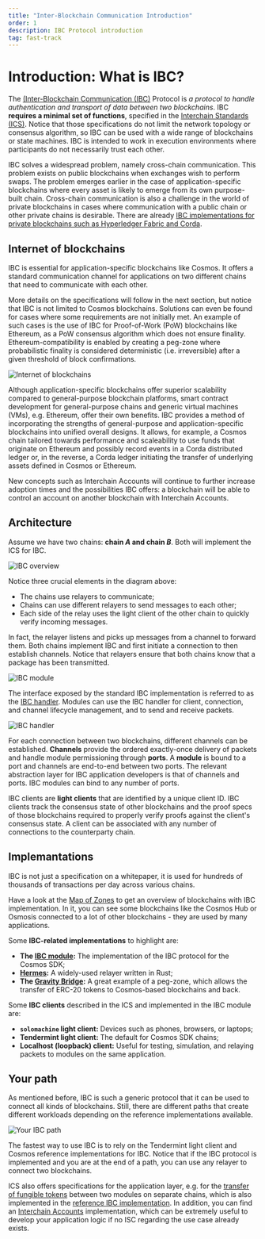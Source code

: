 ```yaml
---
title: "Inter-Blockchain Communication Introduction"
order: 1
description: IBC Protocol introduction
tag: fast-track
---
```


# Introduction: What is IBC?

The [(Inter-Blockchain Communication (IBC)](https://ibcprotocol.org/) Protocol is _a protocol to handle authentication and transport of data between two blockchains_. IBC **requires a minimal set of functions**, specified in the [Interchain Standards (ICS)](https://github.com/cosmos/ibc/tree/master/spec/ics-001-ics-standard). Notice that those specifications do not limit the network topology or consensus algorithm, so IBC can be used with a wide range of blockchains or state machines. IBC is intended to work in execution environments where participants do not necessarily trust each other.

<HighlightBox type="info">

IBC solves a widespread problem, namely cross-chain communication. This problem exists on public blockchains when exchanges wish to perform swaps. The problem emerges earlier in the case of application-specific blockchains where every asset is likely to emerge from its own purpose-built chain. Cross-chain communication is also a challenge in the world of private blockchains in cases where communication with a public chain or other private chains is desirable. There are already [IBC implementations for private blockchains such as Hyperledger Fabric and Corda](https://www.hyperledger.org/blog/2021/06/09/meet-yui-one-the-new-hyperledger-labs-projects-taking-on-cross-chain-and-off-chain-operations).

</HighlighBox>

## Internet of blockchains

IBC is essential for application-specific blockchains like Cosmos. It offers a standard communication channel for applications on two different chains that need to communicate with each other.

More details on the specifications will follow in the next section, but notice that IBC is not limited to Cosmos blockchains. Solutions can even be found for cases where some requirements are not initially met. An example of such cases is the use of IBC for Proof-of-Work (PoW) blockchains like Ethereum, as a PoW consensus algorithm which does not ensure finality. Ethereum-compatibility is enabled by creating a peg-zone where probabilistic finality is considered deterministic (i.e. irreversible) after a given threshold of block confirmations.

![Internet of blockchains](images/internetofchains.png)

Although application-specific blockchains offer superior scalability compared to general-purpose blockchain platforms, smart contract development for general-purpose chains and generic virtual machines (VMs), e.g. Ethereum, offer their own benefits. IBC provides a method of incorporating the strengths of general-purpose and application-specific blockchains into unified overall designs. It allows, for example, a Cosmos chain tailored towards performance and scaleability to use funds that originate on Ethereum and possibly record events in a Corda distributed ledger or, in the reverse, a Corda ledger initiating the transfer of underlying assets defined in Cosmos or Ethereum.

New concepts such as Interchain Accounts will continue to further increase adoption times and the possibilities IBC offers: a blockchain will be able to control an account on another blockchain with Interchain Accounts.

## Architecture

Assume we have two chains: **chain *A* and chain *B***. Both will implement the ICS for IBC.

![IBC overview](images/ibcoverview.png)

Notice three crucial elements in the diagram above:

* The chains use relayers to communicate;
* Chains can use different relayers to send messages to each other;
* Each side of the relay uses the light client of the other chain to quickly verify incoming messages.

In fact, the relayer listens and picks up messages from a channel to forward them. Both chains implement IBC and first initiate a connection to then establish channels. Notice that relayers ensure that both chains know that a package has been transmitted.

![IBC module](images/ibcmodule.png)

The interface exposed by the standard IBC implementation is referred to as the [IBC handler](https://github.com/cosmos/ibc/tree/master/spec/core/ics-025-handler-interface). Modules can use the IBC handler for client, connection, and channel lifecycle management, and to send and receive packets.

![IBC handler](images/ibchandler.png)

For each connection between two blockchains, different channels can be established. **Channels** provide the ordered exactly-once delivery of packets and handle module permissioning through **ports**. A **module** is bound to a port and channels are end-to-end between two ports. The relevant abstraction layer for IBC application developers is that of channels and ports. IBC modules can bind to any number of ports.

IBC clients are **light clients** that are identified by a unique client ID. IBC clients track the consensus state of other blockchains and the proof specs of those blockchains required to properly verify proofs against the client's consensus state. A client can be associated with any number of connections to the counterparty chain.

## Implemantations

IBC is not just a specification on a whitepaper, it is used for hundreds of thousands of transactions per day across various chains.

<HighlightBox type="tip">

Have a look at the [Map of Zones](https://mapofzones.com/?testnet=false&period=24&tableOrderBy=totalIbcTxs&tableOrderSort=desc) to get an overview of blockchains with IBC implementation. In it, you can see some blockchains like the Cosmos Hub or Osmosis connected to a lot of other blockchains - they are used by many applications.

</HighlightBox>

Some **IBC-related implementations** to highlight are:

* **The [IBC module](https://github.com/cosmos/ibc-go):** The implementation of the IBC protocol for the Cosmos SDK;
* **[Hermes](https://hermes.informal.systems/relayer.html):** A widely-used relayer written in Rust;
* **The [Gravity Bridge](https://github.com/cosmos/gravity-bridge):** A great example of a peg-zone, which allows the transfer of ERC-20 tokens to Cosmos-based blockchains and back.

Some **IBC clients** described in the ICS and implemented in the IBC module are:

* **`solomachine` light client:** Devices such as phones, browsers, or laptops;
* **Tendermint light client:** The default for Cosmos SDK chains;
* **Localhost (loopback) client:** Useful for testing, simulation, and relaying packets to modules on the same application.

## Your path

As mentioned before, IBC is such a generic protocol that it can be used to connect all kinds of blockchains. Still, there are different paths that create different workloads depending on the reference implementations available.

![Your IBC path](images/path.png)

The fastest way to use IBC is to rely on the Tendermint light client and Cosmos reference implementations for IBC. Notice that if the IBC protocol is implemented and you are at the end of a path, you can use any relayer to connect two blockchains.

ICS also offers specifications for the application layer, e.g. for the [transfer of fungible tokens](https://github.com/cosmos/ibc/tree/master/spec/app/ics-020-fungible-token-transfer) between two modules on separate chains, which is also implemented in the [reference IBC implementation](https://github.com/cosmos/ibc-go/tree/main/modules/apps/transfer). In addition, you can find an [Interchain Accounts](https://github.com/cosmos/ibc-go/tree/main/modules/apps/27-interchain-accounts) implementation, which can be extremely useful to develop your application logic if no ISC regarding the use case already exists.
